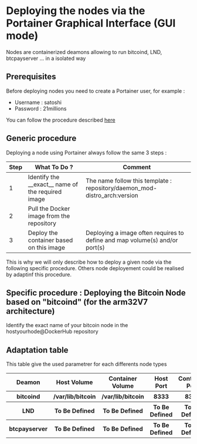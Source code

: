 Deploying the nodes via the Portainer Graphical Interface (GUI mode)
==
Nodes are containerized deamons allowing to run bitcoind, LND, btcpayserver ... in a isolated way

Prerequisites
- 
Before deploying nodes you need to create a Portainer user, for example :
 * Username : satoshi
 * Password : 21millions

You can follow the procedure described <A href="https://github.com/babonet13/HostYourNode/blob/master/deploy/3_DeployNodes_GUI_1stLogin.md.md">here</A>

Generic procedure
-
Deploying a node using Portainer always follow the same 3 steps :

<table>
    <thead>
        <tr>
            <th>Step</th>
            <th>What To Do ?</th>
            <th>Comment</th>
        </tr>
    </thead>
    <tbody>
        <tr>
            <td>1</td>
            <td>Identify the __exact__ name of the required image</td>
            <td>The name follow this template : repository/daemon_mod-distro_arch:version</td>
        </tr>
        <tr>
            <td>2</td>
            <td>Pull the Docker image from the repository</td>
            <td></td>
        </tr>
        <tr>
            <td>3</td>
            <td>Deploy the container based on this image</td>
            <td>Deploying a image often requires to define and map volume(s) and/or port(s)</td>
        </tr>
    </tbody>
</table>

This is why we will only describe how to deploy a given node via the following specific procedure.
Others node deployement could be realised by adaptinf this procedure.

Specific procedure : Deploying the Bitcoin Node based on "bitcoind" (for the arm32V7 architecture)
- 
Identify the exact name of your bitcoin node in the hostyourhode@DockerHub repository

Adaptation table
- 
This table give the used parametrer for each differents node types

<table>
    <thead>
        <tr>
            <th>Deamon</th>
            <th>Host Volume</th>
            <th>Container Volume</th>
            <th>Host Port</th>
            <th>Container Port</th>
        </tr>
    </thead>
    <tbody>
        <tr>
            <th>bitcoind</th>
            <th>/var/lib/bitcoin</th>
            <th>/var/lib/bitcoin</th>
            <th>8333</th>
            <th>8333</th>
        </tr>
        <tr>
            <th>LND</th>
           <th>To Be Defined</th>
            <th>To Be Defined</th>
            <th>To Be Defined</th>
            <th>To Be Defined</th>
        </tr>
        <tr>
            <th>btcpayserver</th>
            <th>To Be Defined</th>
            <th>To Be Defined</th>
            <th>To Be Defined</th>
            <th>To Be Defined</th>
        </tr>
    </tbody>
</table>
